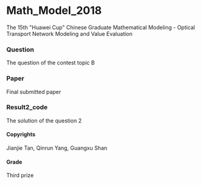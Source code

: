 # Math_Model_2018

The 15th "Huawei Cup" Chinese Graduate Mathematical Modeling - Optical Transport Network Modeling and Value Evaluation

### Question

The question of the contest topic B 

### Paper

Final submitted paper

### Result2_code

The solution of the question 2 

#### Copyrights

Jianjie Tan, Qinrun Yang, Guangxu Shan

#### Grade

Third prize





